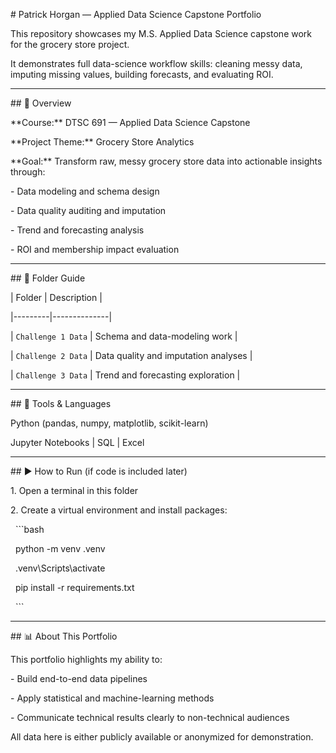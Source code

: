 \# Patrick Horgan — Applied Data Science Capstone Portfolio



This repository showcases my M.S. Applied Data Science capstone work for the grocery store project.  

It demonstrates full data-science workflow skills: cleaning messy data, imputing missing values, building forecasts, and evaluating ROI.



---



\## 🧠 Overview



\*\*Course:\*\* DTSC 691 — Applied Data Science Capstone  

\*\*Project Theme:\*\* Grocery Store Analytics  



\*\*Goal:\*\* Transform raw, messy grocery store data into actionable insights through:

\- Data modeling and schema design  

\- Data quality auditing and imputation  

\- Trend and forecasting analysis  

\- ROI and membership impact evaluation  



---



\## 📂 Folder Guide



| Folder | Description |

|---------|--------------|

| `Challenge 1 Data` | Schema and data-modeling work |

| `Challenge 2 Data` | Data quality and imputation analyses |

| `Challenge 3 Data` | Trend and forecasting exploration |



---



\## 🧰 Tools \& Languages



Python (pandas, numpy, matplotlib, scikit-learn)  

Jupyter Notebooks  |  SQL  |  Excel  



---



\## ▶️ How to Run (if code is included later)



1\. Open a terminal in this folder  

2\. Create a virtual environment and install packages:

&nbsp;  ```bash

&nbsp;  python -m venv .venv

&nbsp;  .venv\\Scripts\\activate

&nbsp;  pip install -r requirements.txt

&nbsp;  ```



---



\## 📊 About This Portfolio



This portfolio highlights my ability to:

\- Build end-to-end data pipelines  

\- Apply statistical and machine-learning methods  

\- Communicate technical results clearly to non-technical audiences  



All data here is either publicly available or anonymized for demonstration.

